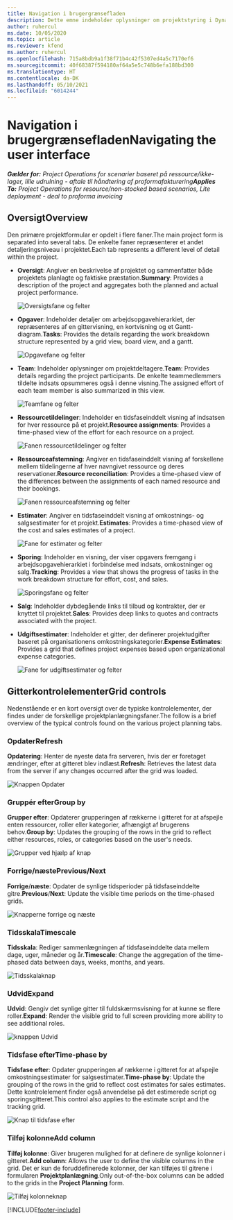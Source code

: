 ```yaml
---
title: Navigation i brugergrænsefladen
description: Dette emne indeholder oplysninger om projektstyring i Dynamics 365 Project-operationer.
author: ruhercul
ms.date: 10/05/2020
ms.topic: article
ms.reviewer: kfend
ms.author: ruhercul
ms.openlocfilehash: 715a8bdb9a1f38f71b4c42f5307ed4a5c7170ef6
ms.sourcegitcommit: 40f68387f594180af64a5e5c748b6efa188bd300
ms.translationtype: HT
ms.contentlocale: da-DK
ms.lasthandoff: 05/10/2021
ms.locfileid: "6014244"
---
```

# <a name="navigating-the-user-interface"></a><span data-ttu-id="de3db-103">Navigation i brugergrænsefladen</span><span class="sxs-lookup"><span data-stu-id="de3db-103">Navigating the user interface</span></span>

<span data-ttu-id="de3db-104">_**Gælder for:** Project Operations for scenarier baseret på ressource/ikke-lager, lille udrulning - aftale til håndtering af proformafakturering_</span><span class="sxs-lookup"><span data-stu-id="de3db-104">_**Applies To:** Project Operations for resource/non-stocked based scenarios, Lite deployment - deal to proforma invoicing_</span></span>

## <a name="overview"></a><span data-ttu-id="de3db-105">Oversigt</span><span class="sxs-lookup"><span data-stu-id="de3db-105">Overview</span></span>

<span data-ttu-id="de3db-106">Den primære projektformular er opdelt i flere faner.</span><span class="sxs-lookup"><span data-stu-id="de3db-106">The main project form is separated into several tabs.</span></span> <span data-ttu-id="de3db-107">De enkelte faner repræsenterer et andet detaljeringsniveau i projektet.</span><span class="sxs-lookup"><span data-stu-id="de3db-107">Each tab represents a different level of detail within the project.</span></span>

- <span data-ttu-id="de3db-108">**Oversigt**: Angiver en beskrivelse af projektet og sammenfatter både projektets planlagte og faktiske præstation.</span><span class="sxs-lookup"><span data-stu-id="de3db-108">**Summary**: Provides a description of the project and aggregates both the planned and actual project performance.</span></span>

    ![Oversigtsfane og felter](media/navigation7.png)

- <span data-ttu-id="de3db-110">**Opgaver**: Indeholder detaljer om arbejdsopgavehierarkiet, der repræsenteres af en gittervisning, en kortvisning og et Gantt-diagram.</span><span class="sxs-lookup"><span data-stu-id="de3db-110">**Tasks**: Provides the details regarding the work breakdown structure represented by a grid view, board view, and a gantt.</span></span>

    ![Opgavefane og felter](media/navigation8.png)

- <span data-ttu-id="de3db-112">**Team**: Indeholder oplysninger om projektdeltagere.</span><span class="sxs-lookup"><span data-stu-id="de3db-112">**Team**: Provides details regarding the project participants.</span></span> <span data-ttu-id="de3db-113">De enkelte teammedlemmers tildelte indsats opsummeres også i denne visning.</span><span class="sxs-lookup"><span data-stu-id="de3db-113">The assigned effort of each team member is also summarized in this view.</span></span>

    ![Teamfane og felter](media/navigation9.png)

- <span data-ttu-id="de3db-115">**Ressourcetildelinger**: Indeholder en tidsfaseinddelt visning af indsatsen for hver ressource på et projekt.</span><span class="sxs-lookup"><span data-stu-id="de3db-115">**Resource assignments**: Provides a time-phased view of the effort for each resource on a project.</span></span>

    ![Fanen ressourcetildelinger og felter](media/navigation10.png)

- <span data-ttu-id="de3db-117">**Ressourceafstemning**: Angiver en tidsfaseinddelt visning af forskellene mellem tildelingerne af hver navngivet ressource og deres reservationer.</span><span class="sxs-lookup"><span data-stu-id="de3db-117">**Resource reconciliation**: Provides a time-phased view of the differences between the assignments of each named resource and their bookings.</span></span>

    ![Fanen ressourceafstemning og felter](media/navigation11.png)

- <span data-ttu-id="de3db-119">**Estimater**: Angiver en tidsfaseinddelt visning af omkostnings- og salgsestimater for et projekt.</span><span class="sxs-lookup"><span data-stu-id="de3db-119">**Estimates**: Provides a time-phased view of the cost and sales estimates of a project.</span></span>

    ![Fane for estimater og felter](media/navigation12.png)

- <span data-ttu-id="de3db-121">**Sporing**: Indeholder en visning, der viser opgavers fremgang i arbejdsopgavehierarkiet i forbindelse med indsats, omkostninger og salg.</span><span class="sxs-lookup"><span data-stu-id="de3db-121">**Tracking**: Provides a view that shows the progress of tasks in the work breakdown structure for effort, cost, and sales.</span></span>

    ![Sporingsfane og felter](media/navigation13.png)

- <span data-ttu-id="de3db-123">**Salg**: Indeholder dybdegående links til tilbud og kontrakter, der er knyttet til projektet.</span><span class="sxs-lookup"><span data-stu-id="de3db-123">**Sales**: Provides deep links to quotes and contracts associated with the project.</span></span>

- <span data-ttu-id="de3db-124">**Udgiftsestimater**: Indeholder et gitter, der definerer projektudgifter baseret på organisationens omkostningskategorier.</span><span class="sxs-lookup"><span data-stu-id="de3db-124">**Expense Estimates**: Provides a grid that defines project expenses based upon organizational expense categories.</span></span>

    ![Fane for udgiftsestimater og felter](media/navigation14.png)

## <a name="grid-controls"></a><span data-ttu-id="de3db-126">Gitterkontrolelementer</span><span class="sxs-lookup"><span data-stu-id="de3db-126">Grid controls</span></span>

<span data-ttu-id="de3db-127">Nedenstående er en kort oversigt over de typiske kontrolelementer, der findes under de forskellige projektplanlægningsfaner.</span><span class="sxs-lookup"><span data-stu-id="de3db-127">The follow is a brief overview of the typical controls found on the various project planning tabs.</span></span>

### <a name="refresh"></a><span data-ttu-id="de3db-128">Opdater</span><span class="sxs-lookup"><span data-stu-id="de3db-128">Refresh</span></span>

<span data-ttu-id="de3db-129">**Opdatering**: Henter de nyeste data fra serveren, hvis der er foretaget ændringer, efter at gitteret blev indlæst.</span><span class="sxs-lookup"><span data-stu-id="de3db-129">**Refresh**: Retrieves the latest data from the server if any changes occurred after the grid was loaded.</span></span>

![Knappen Opdater](media/navigation7.png)

### <a name="group-by"></a><span data-ttu-id="de3db-131">Gruppér efter</span><span class="sxs-lookup"><span data-stu-id="de3db-131">Group by</span></span>

<span data-ttu-id="de3db-132">**Grupper efter**: Opdaterer grupperingen af rækkerne i gitteret for at afspejle enten ressourcer, roller eller kategorier, afhængigt af brugerens behov.</span><span class="sxs-lookup"><span data-stu-id="de3db-132">**Group by**: Updates the grouping of the rows in the grid to reflect either resources, roles, or categories based on the user's needs.</span></span>

![Grupper ved hjælp af knap](media/navigation6.png)

### <a name="previousnext"></a><span data-ttu-id="de3db-134">Forrige/næste</span><span class="sxs-lookup"><span data-stu-id="de3db-134">Previous/Next</span></span>

<span data-ttu-id="de3db-135">**Forrige**/**næste**: Opdater de synlige tidsperioder på tidsfaseinddelte gitre.</span><span class="sxs-lookup"><span data-stu-id="de3db-135">**Previous**/**Next**: Update the visible time periods on the time-phased grids.</span></span>

![Knapperne forrige og næste](media/navigation2.png)

### <a name="timescale"></a><span data-ttu-id="de3db-137">Tidsskala</span><span class="sxs-lookup"><span data-stu-id="de3db-137">Timescale</span></span>

<span data-ttu-id="de3db-138">**Tidsskala**: Rediger sammenlægningen af tidsfaseinddelte data mellem dage, uger, måneder og år.</span><span class="sxs-lookup"><span data-stu-id="de3db-138">**Timescale**: Change the aggregation of the time-phased data between days, weeks, months, and years.</span></span>

![Tidsskalaknap](media/navigation3.png)

### <a name="expand"></a><span data-ttu-id="de3db-140">Udvid</span><span class="sxs-lookup"><span data-stu-id="de3db-140">Expand</span></span>

<span data-ttu-id="de3db-141">**Udvid**: Gengiv det synlige gitter til fuldskærmsvisning for at kunne se flere roller.</span><span class="sxs-lookup"><span data-stu-id="de3db-141">**Expand**: Render the visible grid to full screen providing more ability to see additional roles.</span></span>

![knappen Udvid](media/navigation4.png)

### <a name="time-phase-by"></a><span data-ttu-id="de3db-143">Tidsfase efter</span><span class="sxs-lookup"><span data-stu-id="de3db-143">Time-phase by</span></span>

<span data-ttu-id="de3db-144">**Tidsfase efter**: Opdater grupperingen af rækkerne i gitteret for at afspejle omkostningsestimater for salgsestimater.</span><span class="sxs-lookup"><span data-stu-id="de3db-144">**Time-phase by**: Update the grouping of the rows in the grid to reflect cost estimates for sales estimates.</span></span> <span data-ttu-id="de3db-145">Dette kontrolelement finder også anvendelse på det estimerede script og sporingsgitteret.</span><span class="sxs-lookup"><span data-stu-id="de3db-145">This control also applies to the estimate script and the tracking grid.</span></span>

![Knap til tidsfase efter](media/navigation0.png)

### <a name="add-column"></a><span data-ttu-id="de3db-147">Tilføj kolonne</span><span class="sxs-lookup"><span data-stu-id="de3db-147">Add column</span></span>

<span data-ttu-id="de3db-148">**Tilføj kolonne**: Giver brugeren mulighed for at definere de synlige kolonner i gitteret.</span><span class="sxs-lookup"><span data-stu-id="de3db-148">**Add column**: Allows the user to define the visible columns in the grid.</span></span> <span data-ttu-id="de3db-149">Det er kun de foruddefinerede kolonner, der kan tilføjes til gitrene i formularen **Projektplanlægning**.</span><span class="sxs-lookup"><span data-stu-id="de3db-149">Only out-of-the-box columns can be added to the grids in the **Project Planning** form.</span></span>

![Tilføj kolonneknap](media/navigation5.png)


[!INCLUDE[footer-include](../includes/footer-banner.md)]